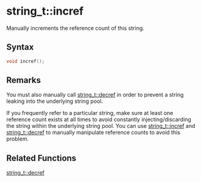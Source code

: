
# string_t::incref

Manually increments the reference count of this string.

## Syntax

```cpp
void incref();
```

## Remarks

You must also manually call [string_t::decref](https://github.com/RandyGaul/cute_framework/blob/master/doc/string/string/decref.md) in order to prevent a string leaking into the underlying string pool.

If you frequently refer to a particular string, make sure at least one reference count exists at all times to avoid constantly injecting/discarding the string within the underlying string pool. You can use [string_t::incref](https://github.com/RandyGaul/cute_framework/blob/master/doc/string/strpool/incref.md) and [string_t::decref](https://github.com/RandyGaul/cute_framework/blob/master/doc/string/strpool/decref.md) to manually manipulate reference counts to avoid this problem.

## Related Functions

[string_t::decref](https://github.com/RandyGaul/cute_framework/blob/master/doc/string/string/decref.md)  
